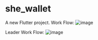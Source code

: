 # she_wallet

A new Flutter project.
Work Flow:
![image](https://github.com/Nithya-Varshini/she-wallet/assets/111070486/60a365d5-1a16-461a-9fd9-88610950fc4a)

Leader Work Flow:
![image](https://github.com/Nithya-Varshini/she-wallet/assets/111070486/392cb80b-fd69-4525-8dd0-3d58b933f126)
